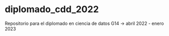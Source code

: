 # diplomado_cdd_2022
Repositorio para el diplomado en ciencia de datos G14 ->  abril 2022 - enero 2023
